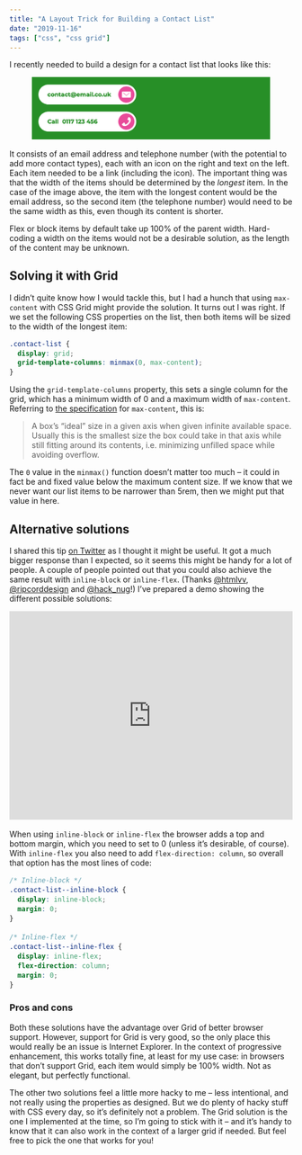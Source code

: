 ```yaml
---
title: "A Layout Trick for Building a Contact List"
date: "2019-11-16"
tags: ["css", "css grid"]
---
```


I recently needed to build a design for a contact list that looks like this:

<figure>
  <img src="a-layout-trick-for-building-a-contact-list.png" alt="Email address and telephone number links with accompanying icons on the right">
</figure>

It consists of an email address and telephone number (with the potential to add more contact types), each with an icon on the right and text on the left. Each item needed to be a link (including the icon). The important thing was that the width of the items should be determined by the _longest_ item. In the case of the image above, the item with the longest content would be the email address, so the second item (the telephone number) would need to be the same width as this, even though its content is shorter.

Flex or block items by default take up 100% of the parent width. Hard-coding a width on the items would not be a desirable solution, as the length of the content may be unknown.

## Solving it with Grid

I didn’t quite know how I would tackle this, but I had a hunch that using `max-content` with CSS Grid might provide the solution. It turns out I was right. If we set the following CSS properties on the list, then both items will be sized to the width of the longest item:

```css
.contact-list {
  display: grid;
  grid-template-columns: minmax(0, max-content);
}
```

Using the `grid-template-columns` property, this sets a single column for the grid, which has a minimum width of 0 and a maximum width of `max-content`. Referring to [the specification](https://www.w3.org/TR/css-sizing-3/#max-content-inline-size) for `max-content`, this is:

> A box’s “ideal” size in a given axis when given infinite available space. Usually this is the smallest size the box could take in that axis while still fitting around its contents, i.e. minimizing unfilled space while avoiding overflow.

The `0` value in the `minmax()` function doesn’t matter too much – it could in fact be and fixed value below the maximum content size. If we know that we never want our list items to be narrower than 5rem, then we might put that value in here.

## Alternative solutions

I shared this tip [on Twitter](https://twitter.com/CSSInRealLife/status/1195306788612190210?s=20) as I thought it might be useful. It got a much bigger response than I expected, so it seems this might be handy for a lot of people. A couple of people pointed out that you could also achieve the same result with `inline-block` or `inline-flex`. (Thanks [@htmlvv](https://twitter.com/htmlvv), [@ripcorddesign](https://twitter.com/ripcorddesign) and [@hack_nug](https://twitter.com/hack_nug)!) I’ve prepared a demo showing the different possible solutions:

<iframe height="371" style="width: 100%;" scrolling="no" title="Different ways to force two list items to take the width of the longest" src="https://codepen.io/michellebarker/embed/gOOQyyL?height=371&theme-id=default&default-tab=result" frameborder="no" allowtransparency="true" allowfullscreen="true">
  See the Pen <a href='https://codepen.io/michellebarker/pen/gOOQyyL'>Different ways to force two list items to take the width of the longest</a> by Michelle Barker
  (<a href='https://codepen.io/michellebarker'>@michellebarker</a>) on <a href='https://codepen.io'>CodePen</a>.
</iframe>

When using `inline-block` or `inline-flex` the browser adds a top and bottom margin, which you need to set to 0 (unless it’s desirable, of course). With `inline-flex` you also need to add `flex-direction: column`, so overall that option has the most lines of code:

```css
/* Inline-block */
.contact-list--inline-block {
  display: inline-block;
  margin: 0;
}

/* Inline-flex */
.contact-list--inline-flex {
  display: inline-flex;
  flex-direction: column;
  margin: 0;
}
```

### Pros and cons

Both these solutions have the advantage over Grid of better browser support. However, support for Grid is very good, so the only place this would really be an issue is Internet Explorer. In the context of progressive enhancement, this works totally fine, at least for my use case: in browsers that don’t support Grid, each item would simply be 100% width. Not as elegant, but perfectly functional.

The other two solutions feel a little more hacky to me – less intentional, and not really using the properties as designed. But we do plenty of hacky stuff with CSS every day, so it’s definitely not a problem. The Grid solution is the one I implemented at the time, so I’m going to stick with it – and it’s handy to know that it can also work in the context of a larger grid if needed. But feel free to pick the one that works for you!
